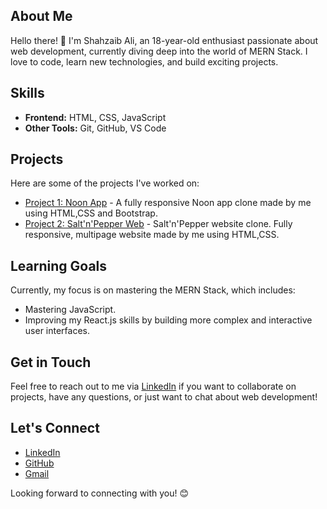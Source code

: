 ## About Me
Hello there! 👋 I'm Shahzaib Ali, an 18-year-old enthusiast passionate about web development, currently diving deep into the world of MERN Stack. I love to code, learn new technologies, and build exciting projects.

## Skills
- **Frontend:** HTML, CSS, JavaScript
- **Other Tools:** Git, GitHub, VS Code

## Projects
Here are some of the projects I've worked on:
- [Project 1: Noon App](https://noon-assignment.netlify.app/) - A fully responsive Noon app clone made by me using HTML,CSS and Bootstrap.
- [Project 2: Salt'n'Pepper Web](https://salt-n-pepper-assignment.netlify.app/) - Salt'n'Pepper website clone. Fully responsive, multipage website made by me using HTML,CSS.

## Learning Goals
Currently, my focus is on mastering the MERN Stack, which includes:
- Mastering JavaScript.
- Improving my React.js skills by building more complex and interactive user interfaces.

## Get in Touch
Feel free to reach out to me via [LinkedIn](linkedin.com/in/shahzaib-ali-b94a4b2a5/) if you want to collaborate on projects, have any questions, or just want to chat about web development!

## Let's Connect
- [LinkedIn](linkedin.com/in/shahzaibalijamro/)
- [GitHub](github.com/ShahzaibAliJamro)
- [Gmail](shahzaibalijamro@gmail.com)

Looking forward to connecting with you! 😊

